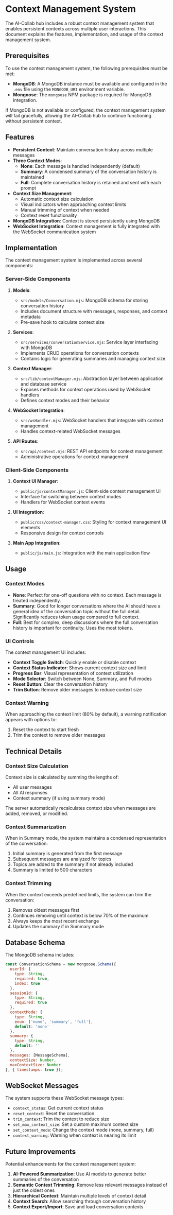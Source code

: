 # Context Management System

The AI-Collab hub includes a robust context management system that enables persistent contexts across multiple user interactions. This document explains the features, implementation, and usage of the context management system.

## Prerequisites

To use the context management system, the following prerequisites must be met:

- **MongoDB**: A MongoDB instance must be available and configured in the `.env` file using the `MONGODB_URI` environment variable.
- **Mongoose**: The `mongoose` NPM package is required for MongoDB integration.

If MongoDB is not available or configured, the context management system will fail gracefully, allowing the AI-Collab hub to continue functioning without persistent context.

## Features

- **Persistent Context**: Maintain conversation history across multiple messages
- **Three Context Modes**:
  - **None**: Each message is handled independently (default)
  - **Summary**: A condensed summary of the conversation history is maintained
  - **Full**: Complete conversation history is retained and sent with each prompt
- **Context Size Management**:
  - Automatic context size calculation
  - Visual indicators when approaching context limits
  - Manual trimming of context when needed
  - Context reset functionality
- **MongoDB Integration**: Context is stored persistently using MongoDB
- **WebSocket Integration**: Context management is fully integrated with the WebSocket communication system

## Implementation

The context management system is implemented across several components:

### Server-Side Components

1. **Models**:
   - `src/models/Conversation.mjs`: MongoDB schema for storing conversation history
   - Includes document structure with messages, responses, and context metadata
   - Pre-save hook to calculate context size

2. **Services**:
   - `src/services/conversationService.mjs`: Service layer interfacing with MongoDB
   - Implements CRUD operations for conversation contexts
   - Contains logic for generating summaries and managing context size

3. **Context Manager**:
   - `src/lib/contextManager.mjs`: Abstraction layer between application and database service
   - Exposes methods for context operations used by WebSocket handlers
   - Defines context modes and their behavior

4. **WebSocket Integration**:
   - `src/wsHandler.mjs`: WebSocket handlers that integrate with context management
   - Handles context-related WebSocket messages

5. **API Routes**:
   - `src/api/context.mjs`: REST API endpoints for context management
   - Administrative operations for context management

### Client-Side Components

1. **Context UI Manager**:
   - `public/js/contextManager.js`: Client-side context management UI
   - Interface for switching between context modes
   - Handlers for WebSocket context events

2. **UI Integration**:
   - `public/css/context-manager.css`: Styling for context management UI elements
   - Responsive design for context controls

3. **Main App Integration**:
   - `public/js/main.js`: Integration with the main application flow

## Usage

### Context Modes

- **None**: Perfect for one-off questions with no context. Each message is treated independently.
- **Summary**: Good for longer conversations where the AI should have a general idea of the conversation topic without the full detail. Significantly reduces token usage compared to full context.
- **Full**: Best for complex, deep discussions where the full conversation history is important for continuity. Uses the most tokens.

### UI Controls

The context management UI includes:

- **Context Toggle Switch**: Quickly enable or disable context
- **Context Status Indicator**: Shows current context size and limit
- **Progress Bar**: Visual representation of context utilization
- **Mode Selector**: Switch between None, Summary, and Full modes
- **Reset Button**: Clear the conversation history
- **Trim Button**: Remove older messages to reduce context size

### Context Warning

When approaching the context limit (80% by default), a warning notification appears with options to:

1. Reset the context to start fresh
2. Trim the context to remove older messages

## Technical Details

### Context Size Calculation

Context size is calculated by summing the lengths of:
- All user messages
- All AI responses
- Context summary (if using summary mode)

The server automatically recalculates context size when messages are added, removed, or modified.

### Context Summarization

When in Summary mode, the system maintains a condensed representation of the conversation:
1. Initial summary is generated from the first message
2. Subsequent messages are analyzed for topics
3. Topics are added to the summary if not already included
4. Summary is limited to 500 characters

### Context Trimming

When the context exceeds predefined limits, the system can trim the conversation:
1. Removes oldest messages first
2. Continues removing until context is below 70% of the maximum
3. Always keeps the most recent exchange
4. Updates the summary if in Summary mode

## Database Schema

The MongoDB schema includes:

```javascript
const ConversationSchema = new mongoose.Schema({
  userId: {
    type: String,
    required: true,
    index: true
  },
  sessionId: {
    type: String,
    required: true
  },
  contextMode: {
    type: String,
    enum: ['none', 'summary', 'full'],
    default: 'none'
  },
  summary: {
    type: String,
    default: ''
  },
  messages: [MessageSchema],
  contextSize: Number,
  maxContextSize: Number
}, { timestamps: true });
```

## WebSocket Messages

The system supports these WebSocket message types:

- `context_status`: Get current context status
- `reset_context`: Reset the conversation
- `trim_context`: Trim the context to reduce size
- `set_max_context_size`: Set a custom maximum context size
- `set_context_mode`: Change the context mode (none, summary, full)
- `context_warning`: Warning when context is nearing its limit

## Future Improvements

Potential enhancements for the context management system:

1. **AI-Powered Summarization**: Use AI models to generate better summaries of the conversation
2. **Semantic Context Trimming**: Remove less relevant messages instead of just the oldest ones
3. **Hierarchical Context**: Maintain multiple levels of context detail
4. **Context Search**: Allow searching through conversation history
5. **Context Export/Import**: Save and load conversation contexts
